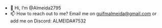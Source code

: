 - 👋 Hi, I’m @Almeida2795
- 📫 How to reach out to me? Email me on guifmalmeida@gmail.com or add me on Discord: ALMEIDA#7532

<!---
Almeida2795/Almeida2795 is a ✨ special ✨ repository because its `README.md` (this file) appears on your GitHub profile.
You can click the Preview link to take a look at your changes.
--->

